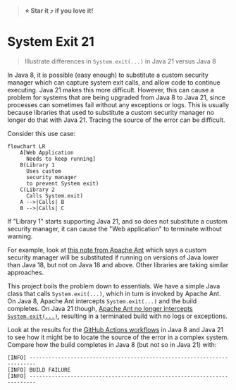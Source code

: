 > **:star: Star it :arrow_heading_up: if you love it!**

# System Exit 21

> Illustrate differences in `System.exit(...)` in Java 21 versus Java 8

In Java 8, it is possible (easy enough) to substitute a custom security manager which can capture system exit calls, and allow code to continue executing. Java 21 makes this more difficult. However, this can cause a problem for systems that are being upgraded from Java 8 to Java 21, since processes can sometimes fail without any exceptions or logs. This is usually because libraries that used to substitute a custom security manager no longer do that with Java 21. Tracing the source of the error can be difficult.

Consider this use case:

```mermaid
flowchart LR
    A[Web Application
      Needs to keep running]
    B(Library 1
      Uses custom
      security manager
      to prevent System exit)
    C(Library 2
      Calls System.exit)
    A -->|Calls| B
    B -->|Calls| C
```

If "Library 1" starts supporting Java 21, and so does not substitute a custom security manager, it can cause the "Web application" to terminate without warning.

For example, look at [this note from Apache Ant](https://github.com/apache/ant/commit/689b6ea90ee1fbad580a437137d80609c9336f12) which says a custom security manager will be substituted if running on versions of Java lower than Java 18, but not on Java 18 and above. Other libraries are taking similar approaches.

This project boils the problem down to essentials. We have a simple Java class that calls `System.exit(...)`, which in turn is invoked by Apache Ant. On Java 8, Apache Ant intercepts `System.exit(...)` and the build completes. On Java 21 though, [Apache Ant no longer intercepts `System.exit(...)`](https://github.com/apache/ant/commit/689b6ea90ee1fbad580a437137d80609c9336f12), resulting in a terminated build with no logs or exceptions.

Look at the results for the [GitHub Actions workflows](https://github.com/sualeh/system-exit-21/actions) in Java 8 and Java 21 to see how it might be to locate the source of the error in a complex system. Compare how the build completes in Java 8 (but not so in Java 21) with:
```
[INFO] ------------------------------------------------------------------------
[INFO] BUILD FAILURE
[INFO] ------------------------------------------------------------------------
```
